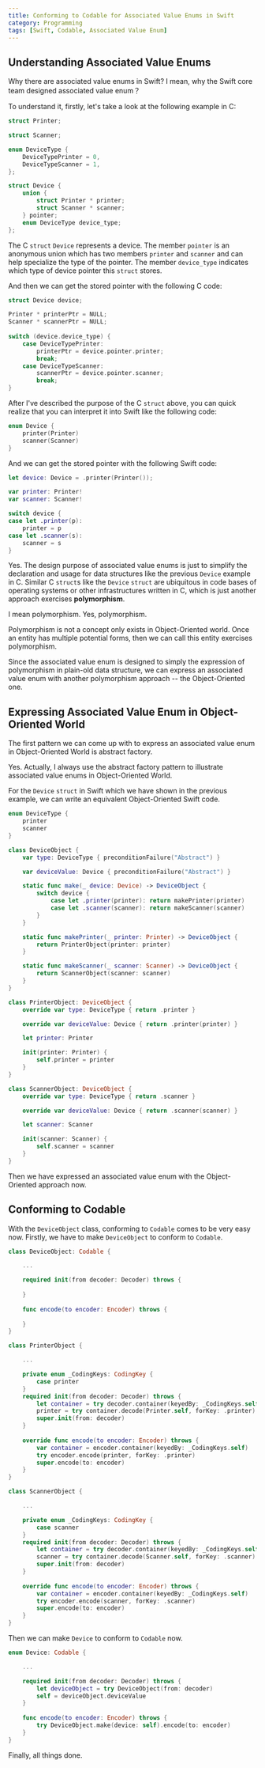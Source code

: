 ```yaml
---
title: Conforming to Codable for Associated Value Enums in Swift
category: Programming
tags: [Swift, Codable, Associated Value Enum]
---
```


## Understanding Associated Value Enums

Why there are associated value enums in Swift? I mean, why the Swift core
team designed associated value enum？

To understand it, firstly, let's take a look at the following example in C:

```c
struct Printer;

struct Scanner;

enum DeviceType {
    DeviceTypePrinter = 0,
    DeviceTypeScanner = 1,
};

struct Device {
    union {
        struct Printer * printer;
        struct Scanner * scanner;
    } pointer;
    enum DeviceType device_type;
};
```  

The C `struct` `Device` represents a device. The member `pointer` is an
anonymous union which has two members `printer` and `scanner` and can help
specialize the type of the pointer. The member `device_type` indicates
which type of device pointer this `struct` stores.

And then we can get the stored pointer with the following C code:

```c
struct Device device;

Printer * printerPtr = NULL;
Scanner * scannerPtr = NULL;
    
switch (device.device_type) {
    case DeviceTypePrinter:
        printerPtr = device.pointer.printer;
        break;
    case DeviceTypeScanner:
        scannerPtr = device.pointer.scanner;
        break;
}
```

After I've described the purpose of the C `struct` above, you can quick
realize that you can interpret it into Swift like the following code:

```swift
enum Device {
    printer(Printer)
    scanner(Scanner)
}
```

And we can get the stored pointer with the following Swift code:

```swift
let device: Device = .printer(Printer());

var printer: Printer!
var scanner: Scanner!

switch device {
case let .printer(p):
    printer = p
case let .scanner(s):
    scanner = s
}
```

Yes. The design purpose of associated value enums is just to simplify the
declaration and usage for data structures like the previous `Device`
example in C. Similar C `struct`s like the `Device` `struct` are
ubiquitous in code bases of operating systems or other infrastructures
written in C, which is just another approach exercises __polymorphism__.

I mean polymorphism. Yes, polymorphism.

Polymorphism is not a concept only exists in Object-Oriented world. Once
an entity has multiple potential forms, then we can call this entity
exercises polymorphism.

Since the associated value enum is designed to simply the expression of
polymorphism in plain-old data structure, we can express an associated
value enum with another polymorphism approach -- the Object-Oriented one.

## Expressing Associated Value Enum in Object-Oriented World

The first pattern we can come up with to express an associated value enum
in Object-Oriented World is abstract factory.

Yes. Actually, I always use the abstract factory pattern to illustrate 
associated value enums in Object-Oriented World.

For the `Device` `struct` in Swift which we have shown in the previous
example, we can write an equivalent Object-Oriented Swift code.

```swift
enum DeviceType {
    printer
    scanner
}

class DeviceObject {
    var type: DeviceType { preconditionFailure("Abstract") }

    var deviceValue: Device { preconditionFailure("Abstract") } 

    static func make(_ device: Device) -> DeviceObject {
        switch device {
            case let .printer(printer): return makePrinter(printer)
            case let .scanner(scanner): return makeScanner(scanner)
        }
    }

    static func makePrinter(_ printer: Printer) -> DeviceObject {
        return PrinterObject(printer: printer)
    }

    static func makeScanner(_ scanner: Scanner) -> DeviceObject {
        return ScannerObject(scanner: scanner)
    }
}

class PrinterObject: DeviceObject {
    override var type: DeviceType { return .printer }

    override var deviceValue: Device { return .printer(printer) }

    let printer: Printer

    init(printer: Printer) {
        self.printer = printer
    }
}

class ScannerObject: DeviceObject {
    override var type: DeviceType { return .scanner }

    override var deviceValue: Device { return .scanner(scanner) }

    let scanner: Scanner

    init(scanner: Scanner) {
        self.scanner = scanner
    }
}
```

Then we have expressed an associated value enum with the Object-Oriented
approach now.

## Conforming to Codable

With the `DeviceObject` class, conforming to `Codable` comes to be very
easy now. Firstly, we have to make `DeviceObject`  to conform to `Codable`.

```swift
class DeviceObject: Codable {

    ...

    required init(from decoder: Decoder) throws {
        
    }
    
    func encode(to encoder: Encoder) throws {
        
    }
}

class PrinterObject {

    ...

    private enum _CodingKeys: CodingKey {
        case printer
    }
    required init(from decoder: Decoder) throws {
        let container = try decoder.container(keyedBy: _CodingKeys.self)
        printer = try container.decode(Printer.self, forKey: .printer)
        super.init(from: decoder)
    }
    
    override func encode(to encoder: Encoder) throws {
        var container = encoder.container(keyedBy: _CodingKeys.self)
        try encoder.encode(printer, forKey: .printer)
        super.encode(to: encoder)
    }
}

class ScannerObject {

    ...

    private enum _CodingKeys: CodingKey {
        case scanner
    }
    required init(from decoder: Decoder) throws {
        let container = try decoder.container(keyedBy: _CodingKeys.self)
        scanner = try container.decode(Scanner.self, forKey: .scanner)
        super.init(from: decoder)
    }
    
    override func encode(to encoder: Encoder) throws {
        var container = encoder.container(keyedBy: _CodingKeys.self)
        try encoder.encode(scanner, forKey: .scanner)
        super.encode(to: encoder)
    }
}
```

Then we can make `Device` to conform to `Codable` now.

```swift
enum Device: Codable {

    ...

    required init(from decoder: Decoder) throws {
        let deviceObject = try DeviceObject(from: decoder)
        self = deviceObject.deviceValue
    }
    
    func encode(to encoder: Encoder) throws {
        try DeviceObject.make(device: self).encode(to: encoder)
    }
}
```

Finally, all things done.